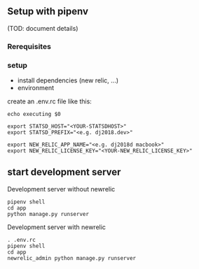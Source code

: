 ## Setup with pipenv

(TOD: document details)

### Rerequisites

### setup

- install dependencies (new relic, ...)
- environment

create an .env.rc file like this: 

```
echo executing $0

export STATSD_HOST="<YOUR-STATSDHOST>"
export STATSD_PREFIX="<e.g. dj2018.dev>"

export NEW_RELIC_APP_NAME="<e.g. dj2018d macbook>"
export NEW_RELIC_LICENSE_KEY="<YOUR-NEW_RELIC_LICENSE_KEY>"
```

## start development server

Development server without newrelic

```
pipenv shell
cd app
python manage.py runserver
```

Development server with newrelic

```
. .env.rc
pipenv shell
cd app
newrelic_admin python manage.py runserver
```



